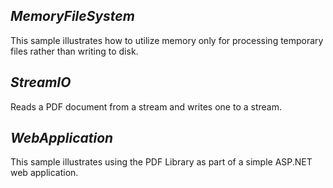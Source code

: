 ## ***MemoryFileSystem***
This sample illustrates how to utilize memory only for processing temporary files rather than writing to disk.

## ***StreamIO***
Reads a PDF document from a stream and writes one to a stream.

## ***WebApplication***
This sample illustrates using the PDF Library as part of a simple ASP.NET web application.
